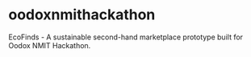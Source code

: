 # oodoxnmithackathon
EcoFinds - A sustainable second-hand marketplace prototype built for Oodox NMIT Hackathon.
